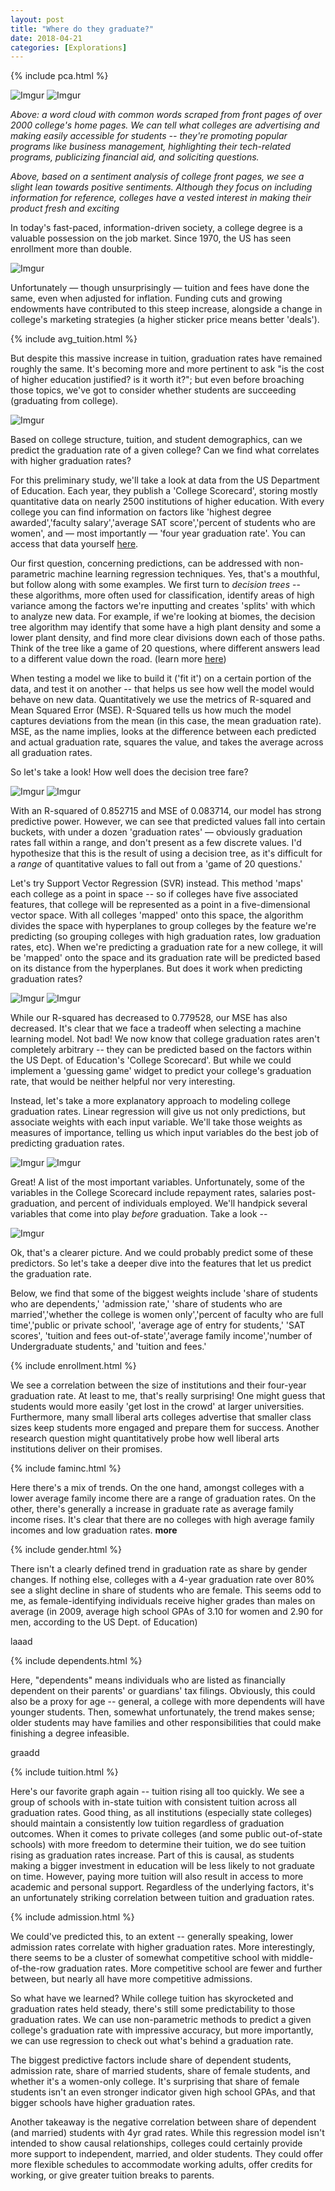 ```yaml
---
layout: post
title: "Where do they graduate?"
date: 2018-04-21
categories: [Explorations]
---
```


<div markdown="0">
{% include pca.html %}
</div>

![Imgur](https://i.imgur.com/1LB0zl1.png)
![Imgur](https://i.imgur.com/hEIioHP.png)

*Above: a word cloud with common words scraped from front pages of over
2000 college's home pages. We can tell what colleges are advertising and
making easily accessible for students -- they're promoting popular programs
like business management, highlighting their tech-related programs, publicizing
financial aid, and soliciting questions.*


*Above, based on a sentiment analysis of college front pages, we see a
slight lean towards positive sentiments. Although they focus on including
information for reference, colleges have a vested interest in making their
product fresh and exciting*

In today's fast-paced, information-driven society, a college degree is a valuable
possession on the job market. Since 1970, the US has seen enrollment more than double.

![Imgur](https://i.imgur.com/4zOeVoy.png)

Unfortunately —  though unsurprisingly — tuition and fees have done the same, even when adjusted for inflation. Funding cuts and growing endowments have contributed to this steep increase, alongside a change in college's marketing strategies (a higher sticker price means better 'deals').

<div markdown="0">
{% include avg_tuition.html %}
</div>

But despite this massive increase in tuition, graduation rates have remained roughly the same. It's becoming more and more pertinent to ask "is the cost of higher education justified? is it worth it?"; but even before broaching those topics, we've got to consider whether students are succeeding (graduating from college).

![Imgur](https://i.imgur.com/k6UvHjL.png)

Based on college structure, tuition, and student demographics, can we predict the graduation rate of a given college? Can we find what correlates with higher graduation rates?

For this preliminary study, we'll take a look at data from the US Department of Education. Each year, they publish a 'College Scorecard', storing mostly quantitative data on nearly 2500 institutions of higher education. With every college you can find information on factors like 'highest degree awarded','faculty salary','average SAT score','percent of students who are women', and — most importantly — 'four year graduation rate'. You can access that data yourself [here](https://collegescorecard.ed.gov/data/).

Our first question, concerning predictions, can be addressed with non-parametric machine learning regression techniques. Yes, that's a mouthful, but follow along with some examples. We first turn to *decision trees* -- these algorithms, more often used for classification, identify areas of high variance among the factors we're inputting and creates 'splits' with which to analyze new data. For example, if we're looking at biomes, the decision tree algorithm may identify that some have a high plant density and some a lower plant density, and find more clear divisions down each of those paths. Think of the tree like a game of 20 questions, where different answers lead to a different value down the road. (learn more [here](https://towardsdatascience.com/decision-trees-in-machine-learning-641b9c4e8052))

When testing a model we like to build it ('fit it') on a certain portion of the data, and test it on another -- that helps us see how well the model would behave on new data. Quantitatively we use the metrics of R-squared and Mean Squared Error (MSE). R-Squared tells us how much the model captures deviations from the mean (in this case, the mean graduation rate). MSE, as the name implies, looks at the difference between each predicted and actual graduation rate, squares the value, and takes the average across all graduation rates.

So let's take a look! How well does the decision tree fare?

![Imgur](https://i.imgur.com/D5uQY8N.png)
![Imgur](https://i.imgur.com/PeTjZ2X.png)

With an R-squared of 0.852715 and MSE of 0.083714, our model has strong predictive power. However, we can see that predicted values fall into certain buckets, with under a dozen 'graduation rates' — obviously graduation rates fall within a range, and don't present as a few discrete values. I'd hypothesize that this is the result of using a decision tree, as it's difficult for a *range* of quantitative values to fall out from a 'game of 20 questions.'

Let's try Support Vector Regression (SVR) instead. This method 'maps' each college as a point in space -- so if colleges have five associated features, that college will be represented as a point in a five-dimensional vector space. With all colleges 'mapped' onto this space, the algorithm divides the space with hyperplanes to group colleges by the feature we're predicting (so grouping colleges with high graduation rates, low graduation rates, etc). When we're predicting a graduation rate for a new college, it will be 'mapped' onto the space and its graduation rate will be predicted based on its distance from the hyperplanes. But does it work when predicting graduation rates?


![Imgur](https://i.imgur.com/TqFYaio.png)
![Imgur](https://i.imgur.com/uCA7p07.png)


While our R-squared has decreased to 0.779528, our MSE has also decreased. It's clear that we face a tradeoff when selecting a machine learning model. Not bad! We now know that college graduation rates aren't completely arbitrary -- they can be predicted based on the factors within the US Dept. of Education's 'College Scorecard'. But while we could implement a 'guessing game' widget to predict your college's graduation rate, that would be neither helpful nor very interesting.

Instead, let's take a more explanatory approach to modeling college graduation rates. Linear regression will give us not only predictions, but associate weights with each input variable. We'll take those weights as measures of importance, telling us which input variables do the best job of predicting graduation rates.

![Imgur](https://i.imgur.com/pD176A4.png)
![Imgur](https://i.imgur.com/Gf8O5DZ.png)

Great! A list of the most important variables. Unfortunately, some of the variables in the College Scorecard include repayment rates, salaries post-graduation, and percent of individuals employed. We'll handpick several variables that come into play *before* graduation. Take a look --

![Imgur](https://i.imgur.com/Wk9NFEy.png)

Ok, that's a clearer picture. And we could probably predict some of these predictors. So let's take a deeper dive into the features that let us predict the graduation rate.

Below, we find that some of the biggest weights include 'share of students who are dependents,' 'admission rate,' 'share of students who are married','whether the college is women only','percent of faculty who are full time','public or private school', 'average age of entry for students,' 'SAT scores', 'tuition and fees out-of-state','average family income','number of Undergraduate students,' and 'tuition and fees.'

<div markdown="0">
{% include enrollment.html %}
</div>

We see a correlation between the size of institutions and their four-year graduation rate. At least to me, that's really surprising! One might guess that students would more easily 'get lost in the crowd' at larger universities. Furthermore, many small liberal arts colleges advertise that smaller class sizes keep students more engaged and prepare them for success. Another research question might quantitatively probe how well liberal arts institutions deliver on their promises.

<div markdown="0">
{% include faminc.html %}
</div>

Here there's a mix of trends. On the one hand, amongst colleges with a lower average family income there are a range of graduation rates. On the other, there's generally a increase in graduate rate as average family income rises. It's clear that there are no colleges with high average family incomes and low graduation rates. **more**

<div markdown="0">
{% include gender.html %}
</div>

There isn't a clearly defined trend in graduation rate as share by gender changes. If nothing else, colleges with a 4-year graduation rate over 80% see a slight decline in share of students who are female. This seems odd to me, as female-identifying individuals receive higher grades than males on average (in 2009, average high school GPAs of 3.10 for women and 2.90 for men, according to the US Dept. of Education)

<!--<div markdown="0">
{% include marriage.html %}
</div>-->

laaad

<div markdown="0">
{% include dependents.html %}
</div>

Here, "dependents" means individuals who are listed as financially dependent on their parents' or guardians' tax filings. Obviously, this could also be a proxy for age -- general, a college with more dependents will have younger students. Then, somewhat unfortunately, the trend makes sense; older students may have families and other responsibilities that could make finishing a degree infeasible.


graadd

<div markdown="0">
{% include tuition.html %}
</div>

Here's our favorite graph again -- tuition rising all too quickly. We see a group of schools with in-state tuition with consistent tuition across all graduation rates. Good thing, as all institutions (especially state colleges) should maintain a consistently low tuition regardless of graduation outcomes. When it comes to private colleges (and some public out-of-state schools) with more freedom to determine their tuition, we do see tuition rising as graduation rates increase. Part of this is causal, as students making a bigger investment in education will be less likely to not graduate on time. However, paying more tuition will also result in access to more academic and personal support. Regardless of the underlying factors, it's an unfortunately striking correlation between tuition and graduation rates.

<div markdown="0">
{% include admission.html %}
</div>

We could've predicted this, to an extent -- generally speaking, lower admission rates correlate with higher graduation rates. More interestingly, there seems to be a cluster of somewhat competitive school with middle-of-the-row graduation rates. More competitive school are fewer and further between, but nearly all have more competitive admissions.

So what have we learned? While college tuition has skyrocketed and graduation rates held steady, there's still some predictability to those graduation rates. We can use non-parametric methods to predict a given college's graduation rate with impressive accuracy, but more importantly, we can use regression to check out what's behind a graduation rate.

The biggest predictive factors include share of dependent students, admission rate, share of married students, share of female students, and whether it's a women-only college. It's surprising that share of female students isn't an even stronger indicator given high school GPAs, and that bigger schools have higher graduation rates.

Another takeaway is the negative correlation between share of dependent (and married) students with 4yr grad rates. While this regression model isn't intended to show causal relationships, colleges could certainly provide more support to independent, married, and older students. They could offer more flexible schedules to accommodate working adults, offer credits for working, or give greater tuition breaks to parents.
